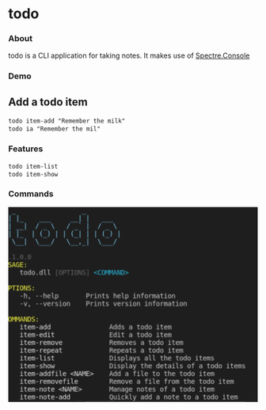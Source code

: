 # todo

### About

todo is a CLI application for taking notes. It makes use of [Spectre.Console](https://github.com/spectreconsole/spectre.console)

### Demo

## Add a todo item
    todo item-add "Remember the milk"
    todo ia "Remember the mil"

### Features
    todo item-list
    todo item-show

### Commands
![Todo commands](commands.png "Commands")